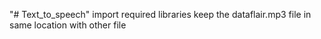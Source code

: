 "# Text_to_speech" 
import required libraries
keep the dataflair.mp3 file in same location with other file
